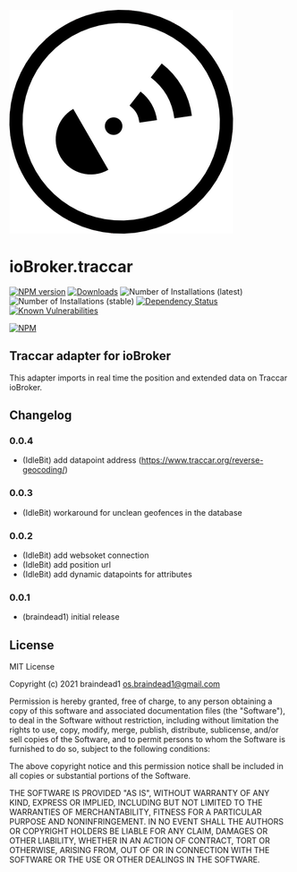 ![Logo](admin/traccar.png)
# ioBroker.traccar

[![NPM version](http://img.shields.io/npm/v/iobroker.traccar.svg)](https://www.npmjs.com/package/iobroker.traccar)
[![Downloads](https://img.shields.io/npm/dm/iobroker.traccar.svg)](https://www.npmjs.com/package/iobroker.traccar)
![Number of Installations (latest)](https://iobroker.live/badges/traccar-installed.svg)
![Number of Installations (stable)](https://iobroker.live/badges/traccar-stable.svg)
[![Dependency Status](https://img.shields.io/david/iobroker-community-adapters/iobroker.traccar.svg)](https://david-dm.org/iobroker-community-adapters/iobroker.traccar)
[![Known Vulnerabilities](https://snyk.io/test/github/iobroker-community-adapters/ioBroker.traccar/badge.svg)](https://snyk.io/test/github/iobroker-community-adapters/ioBroker.traccar)

[![NPM](https://nodei.co/npm/iobroker.traccar.png?downloads=true)](https://nodei.co/npm/iobroker.traccar/)

## Traccar adapter for ioBroker

This adapter imports in real time the position and extended data on Traccar ioBroker.

## Changelog

### 0.0.4
* (IdleBit) add datapoint address (https://www.traccar.org/reverse-geocoding/)

### 0.0.3
* (IdleBit) workaround for unclean geofences in the database 

### 0.0.2
* (IdleBit) add websoket connection
* (IdleBit) add position url
* (IdleBit) add dynamic datapoints for attributes  

### 0.0.1
* (braindead1) initial release

## License
MIT License

Copyright (c) 2021 braindead1 <os.braindead1@gmail.com>

Permission is hereby granted, free of charge, to any person obtaining a copy
of this software and associated documentation files (the "Software"), to deal
in the Software without restriction, including without limitation the rights
to use, copy, modify, merge, publish, distribute, sublicense, and/or sell
copies of the Software, and to permit persons to whom the Software is
furnished to do so, subject to the following conditions:

The above copyright notice and this permission notice shall be included in all
copies or substantial portions of the Software.

THE SOFTWARE IS PROVIDED "AS IS", WITHOUT WARRANTY OF ANY KIND, EXPRESS OR
IMPLIED, INCLUDING BUT NOT LIMITED TO THE WARRANTIES OF MERCHANTABILITY,
FITNESS FOR A PARTICULAR PURPOSE AND NONINFRINGEMENT. IN NO EVENT SHALL THE
AUTHORS OR COPYRIGHT HOLDERS BE LIABLE FOR ANY CLAIM, DAMAGES OR OTHER
LIABILITY, WHETHER IN AN ACTION OF CONTRACT, TORT OR OTHERWISE, ARISING FROM,
OUT OF OR IN CONNECTION WITH THE SOFTWARE OR THE USE OR OTHER DEALINGS IN THE
SOFTWARE.
